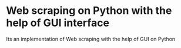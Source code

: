 # Web scraping on Python with the help of GUI interface
 Its an implementation of Web scraping with the help of GUI on Python
